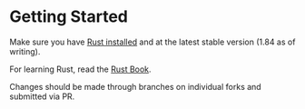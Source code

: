 # Getting Started

Make sure you have [Rust installed](https://www.rust-lang.org/learn/get-started) and at the latest stable version (1.84 as of writing).

For learning Rust, read the [Rust Book](https://doc.rust-lang.org/book/).

Changes should be made through branches on individual forks and submitted via PR.

